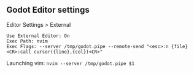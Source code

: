 ## Godot Editor settings

Editor Settings > External

```
Use External Editor: On
Exec Path: nvim
Exec Flags: --server /tmp/godot.pipe --remote-send "<esc>:n {file}<CR>:call cursor({line},{col})<CR>"
```

Launching vim: `nvim --server /tmp/godot.pipe $1`
